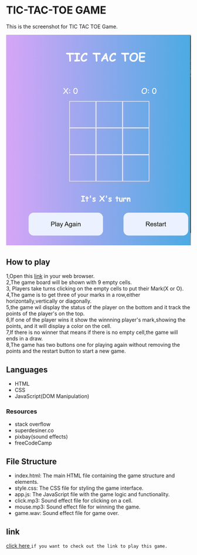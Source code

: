 # TIC-TAC-TOE GAME
This is the screenshot for TIC TAC TOE Game.

![Image of TIC-TAC-TOE](tictac.png)
## How to play
1,Open this [link](https://kaliamdie.github.io/TIC-TAC-TOE-GAME/) in your web browser.  
2,The game board will be shown with 9 empty cells.  
3, Players take turns clicking on the empty cells to put their Mark(X or O).  
4,The game is to get three of your marks in a row,either horizontally,vertically or diagonally.  
5,the game wil display the status of the player on the bottom and it track the points of the player's on the top.  
6,If one of the player wins it show the winnning player's mark,showing the points, and it will display a color on the cell.  
7,If there is no winner that means if there is no empty cell,the game will ends in a draw.  
8,The game has two buttons one for playing again  without removing the points and the restart button to start a new game.  

## Languages
- HTML
- CSS
- JavaScript(DOM Manipulation)

### Resources
- stack overflow
- superdesiner.co
- pixbay(sound effects)
- freeCodeCamp

## File Structure
- index.html: The main HTML file containing the game structure and elements.
- style.css: The CSS file for styling the game interface.
- app.js: The JavaScript file with the game logic and functionality.
- click.mp3: Sound effect file for clicking on a cell.
- mouse.mp3: Sound effect file for winning the game.
- game.wav: Sound effect file for game over.
## link
[click here ](https://kaliamdie.github.io/TIC-TAC-TOE-GAME/) `if you want to check out the link to play this game.`
